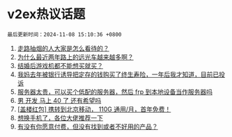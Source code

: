 # v2ex热议话题

`最后更新时间：2024-11-08 15:10:36 +0800`

1. [走路抽烟的人大家是怎么看待的？](https://www.v2ex.com/t/1087610)
1. [为什么最近两年路上的远光车越来越多啊？](https://www.v2ex.com/t/1087627)
1. [结婚后游戏机都不能想买就买？](https://www.v2ex.com/t/1087628)
1. [我妈去年被银行诱导把定存的钱购买了终生寿险，一年后我才知道，目前已投诉](https://www.v2ex.com/t/1087631)
1. [服务器太贵，可以买个低配的服务器，然后 frp 到本地设备当作服务器吗](https://www.v2ex.com/t/1087616)
1. [男 开发 马上 40 了 还有希望吗](https://www.v2ex.com/t/1087518)
1. [[盖楼红包] 携转到北京移动， 110G 通用/月，首年免费！](https://www.v2ex.com/t/1087712)
1. [想换手机了，各位大佬推荐一下](https://www.v2ex.com/t/1087458)
1. [有没有你愿意付费，但没有找到或者不好用的产品？](https://www.v2ex.com/t/1087606)


